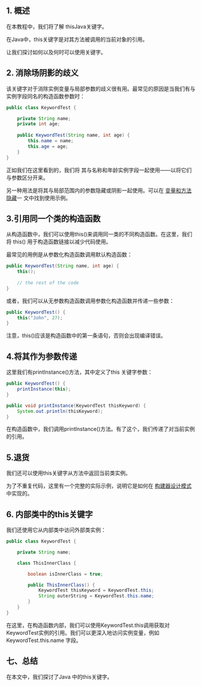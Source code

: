 ## 1. 概述

在本教程中，我们将了解 thisJava关键字。

在Java中，this关键字是对其方法被调用的当前对象的引用。

让我们探讨如何以及何时可以使用关键字。

## 2. 消除场阴影的歧义

该关键字对于消除实例变量与局部参数的歧义很有用。最常见的原因是当我们有与实例字段同名的构造函数参数时：

```java
public class KeywordTest {

    private String name;
    private int age;
    
    public KeywordTest(String name, int age) {
        this.name = name;
        this.age = age;
    }
}
```

正如我们在这里看到的，我们将 其与名称和年龄实例字段一起使用——以将它们与参数区分开来。

另一种用法是将其与局部范围内的参数隐藏或阴影一起使用。可以在 [变量和方法隐藏](https://www.baeldung.com/java-variable-method-hiding)一 文中找到使用示例。

## 3.引用同一个类的构造函数

从构造函数中，我们可以使用this()来调用同一类的不同构造函数。在这里，我们将 this() 用于构造函数链接以减少代码使用。

最常见的用例是从参数化构造函数调用默认构造函数：

```java
public KeywordTest(String name, int age) {
    this();
    
    // the rest of the code
}
```

或者，我们可以从无参数构造函数调用参数化构造函数并传递一些参数：

```java
public KeywordTest() {
    this("John", 27);
}
```

注意，this()应该是构造函数中的第一条语句，否则会出现编译错误。

## 4.将其作为参数传递

这里我们有printInstance()方法，其中定义了this 关键字参数：

```java
public KeywordTest() {
    printInstance(this);
}

public void printInstance(KeywordTest thisKeyword) {
    System.out.println(thisKeyword);
}
```

在构造函数中，我们调用printInstance()方法。有了这个，我们传递了对当前实例的引用。

## 5.退货

我们还可以使用this关键字从方法中返回当前类实例。

为了不重复代码，这里有一个完整的实际示例，说明它是如何在 [构建器设计模式](https://www.baeldung.com/creational-design-patterns)中实现的。

## 6. 内部类中的this关键字

我们还使用它从内部类中访问外部类实例：

```java
public class KeywordTest {

    private String name;

    class ThisInnerClass {

        boolean isInnerClass = true;

        public ThisInnerClass() {
            KeywordTest thisKeyword = KeywordTest.this;
            String outerString = KeywordTest.this.name;
        }
    }
}
```

在这里，在构造函数内部，我们可以使用KeywordTest.this调用获取对KeywordTest实例的引用。我们可以更深入地访问实例变量，例如KeywordTest.this.name 字段。

## 七、总结

在本文中，我们探讨了Java 中的this关键字。